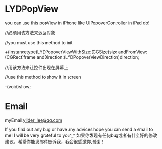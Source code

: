 # LYDPopView
you can use this popView in iPhone like UIPopoverController in iPad do!

//必须用该方法来返回对象

//you must use this method to init

+(instancetype)LYDPopoverViewWithSize:(CGSize)size andFromView:(CGRect)frame  andDirection:(LYDPopoverViewDirection)direction;

//用该方法来让控件出现在屏幕上

//use this method to show it in screen

-(void)show;

# Email

myEmail:yilder_lee@qq.com

If you find out any bug or have any advices,hope you can send a email to me!
I will be very grateful to you^_^
如果你发现有任何bug或者有什么好的修改建议，希望你能发邮件告诉我，我会很感激你,谢谢！
